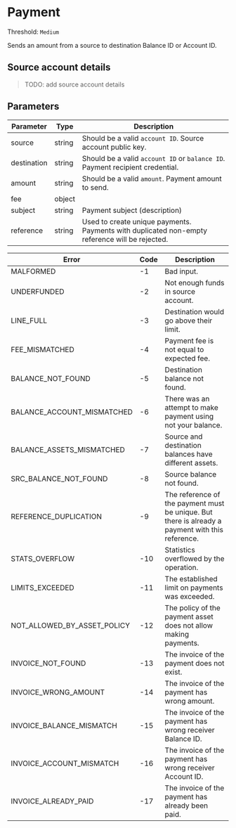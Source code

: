 # Payment

Threshold: `Medium`

Sends an amount from a source to destination Balance ID or Account ID.

## Source account details

> TODO: add source account details

## Parameters

| Parameter   | Type   | Description                                                                                        |
|-------------|--------|----------------------------------------------------------------------------------------------------|
| source      | string | Should be a valid `account ID`. Source account public key.                                         |
| destination | string | Should be a valid `account ID` or `balance ID`. Payment recipient credential.                      |
| amount      | string | Should be a valid `amount`. Payment amount to send.                                                |
| fee         | object |                                                                                                    |
| subject     | string | Payment subject (description)                                                                      |
| reference   | string | Used to create unique payments. Payments with duplicated non-empty reference will be rejected.     | 




| Error  | Code   | Description                                                                                        |
|--------|--------|----------------------------------------------------------------------------------------------------|
| MALFORMED                   | -1	| Bad input. |
| UNDERFUNDED                 | -2	| Not enough funds in source account. |
| LINE_FULL                   | -3	| Destination would go above their limit. |
| FEE_MISMATCHED              | -4	| Payment fee is not equal to expected fee. |
| BALANCE_NOT_FOUND           | -5	| Destination balance not found. |
| BALANCE_ACCOUNT_MISMATCHED  | -6	| There was an attempt to make payment using not your balance. |
| BALANCE_ASSETS_MISMATCHED   | -7	| Source and destination balances have different assets. |
| SRC_BALANCE_NOT_FOUND       | -8	| Source balance not found. |
| REFERENCE_DUPLICATION       | -9	| The reference of the payment must be unique. But there is already a payment with this reference. |
| STATS_OVERFLOW              | -10	| Statistics overflowed by the operation. |
| LIMITS_EXCEEDED             | -11	| The established limit on payments was exceeded. |
| NOT_ALLOWED_BY_ASSET_POLICY | -12	| The policy of the payment asset does not allow making payments. |
| INVOICE_NOT_FOUND           | -13	| The invoice of the payment does not exist. |
| INVOICE_WRONG_AMOUNT        | -14	| The invoice of the payment has wrong amount. |
| INVOICE_BALANCE_MISMATCH    | -15	| The invoice of the payment has wrong receiver Balance ID. |
| INVOICE_ACCOUNT_MISMATCH    | -16	| The invoice of the payment has wrong receiver Account ID. |
| INVOICE_ALREADY_PAID        | -17	| The invoice of the payment has already been paid. |


















